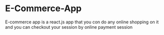 # E-Commerce-App
E-commerce app is a react.js app that you con do any online shopping on it and you can checkout your session  by online payment session
